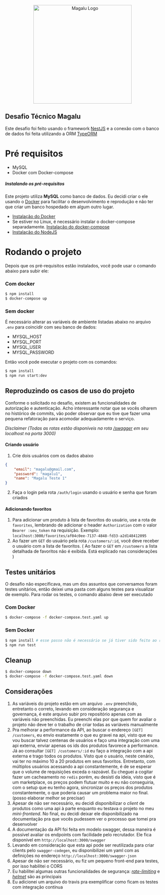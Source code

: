 <p align="center">
  <img src="https://www.magazineluiza.com.br/static/img/logo-magalu.svg" width="320" alt="Magalu Logo" />
</p>

## Desafio Técnico Magalu

Este desafio foi feito usando o framework [NestJS](https://nestjs.com/) e a conexão com o banco de dados 
foi feita utilizando a ORM [TypeORM](https://typeorm.io/#/)

# Pré requisitos
- MySQL
- Docker com Docker-compose

##### Instalando os pré-requisitos 
Este projeto utiliza **MySQL** como banco de dados. Eu decidi criar
o ele usando o [Docker](https://www.docker.com/) para facilitar o desenvolvimento e reprodução
e não ter que criar um banco hospedado em algum outro lugar.

- [Instalação do Docker](https://docs.docker.com/desktop/)
- Se estiver no Linux, é necessário instalar o docker-compose separadamente. [Instalação do docker-compose](https://docs.docker.com/compose/install/)
- [Instalação do NodeJS](https://nodejs.org/en/download/)

# Rodando o projeto
Depois que os pré-requisitos estão instalados, você pode usar o comando 
abaixo para subir ele:

### Com docker
```bash
$ npm install
$ docker-compose up 
```
### Sem  docker
É necessário alterar as variáveis de ambiente listadas abaixo no arquivo `.env` para
coincidir com seu banco de dados:

- MYSQL_HOST
- MYSQL_PORT
- MYSQL_USER
- MYSQL_PASSWORD

Então você pode executar o projeto com os comandos:

```bash
$ npm install 
$ npm run start:dev
```
## Reproduzindo os casos de uso do projeto
Conforme o solicitado no desafio, existem as funcionalidades de autorização e autenticação. 
Acho interessante notar que se vocês olharem no histórico de commits, vão poder observar que
eu tive que fazer uma pequena refatoração para acomodar
adequadamente o serviço. 

*Disclaimer (Todas as rotas estão disponíveis na 
rota [/swagger](http://localhost:3000/swagger) em seu localhost na porta 3000)*

#### Criando usuário
1. Crie dois usuários com os dados abaixo
```json
{
    "email": "magalu@gmail.com",
    "password": "magalu1",
    "name": "Magalu Teste 1"
}
```
2. Faça o login pela rota `/auth/login` usando o usuário e senha que foram criados

#### Adicionando favoritos
1. Para adicionar um produto à lista de favoritos do usuário, use a rota de `favorites`, 
   lembrando de adicionar o header
   `Authorization` com o valor `Bearer :seu_token` na requisição.
Exemplo: `localhost:3000/favorites/af04c0ee-7137-4848-fd33-a2d148412095`
2. Ao fazer um `GET` do usuário pela rota `/customers/:id`, você deve receber o usuário
com a lista de favoritos. ( Ao fazer o `GET` em `/customers` a lista detalhada de favoritos
   não é exibida. Está explicado nas considerações )

## Testes unitários

O desafio não especificava, mas um dos assuntos que conversamos foram testes unitários, então 
deixei uma pasta com alguns testes para visualizar de exemplo. Para rodar os testes, o comando abaixo 
deve ser executado

### Com Docker
```bash
$ docker-compose -f docker-compose.test.yaml up
```

### Sem Docker
```bash
$ npm install # esse passo não é necessário se já tiver sido feito ao rodar o projeto
$ npm run test
```

## Cleanup

```bash
$ docker-compose down
$ docker-compose -f docker-compose.test.yaml down
```

## Considerações
1. As variáveis do projeto estão em um arquivo `.env` preenchido, entretanto o correto, levando em consideração
segurança e governança, é este arquivo subir pro repositório apenas com as variáveis não preenchidas.
  Eu preenchi elas por que quem for avaliar o projeto não deve ter o trabalho 
   de criar todas as variáveis manualmente
2. Pra melhorar a performance da API, ao buscar o endereço `[GET] /customers`, eu envio
   exatamente o que eu gravei na api, visto que eu vou buscar talvez centenas de usuários e faço uma integração com uma 
   api externa, enviar apenas os ids dos produtos favorece a performance. Já ao consultar `[GET] /customers/:id` 
   eu faço a integração com a api externa e trago todos os produtos. Visto que o usuário, neste cenário, vai ter no máximo 10 a 20 produtos
   em seus favoritos. Entretanto, com múltiplos usuários acessando a api constantemente, é de se esperar que o volume de requisições exceda
   o razoável. Eu cheguei a cogitar fazer um cacheamento no `redis` porém, eu desisti da ideia, visto que
   é um marketplace, os preços podem flutuar muito e eu não conseguiria, com o setup que eu tenho agora, sincronizar os
   preços dos produtos constantemente, o que poderia causar um problema maior no final. (posso elaborar melhor 
   se precisar)
3. Apesar de não ser necessário, eu decidi disponibilizar o *client* de produtos como uma api à parte 
   enquanto eu testava o projeto no meu *mini-frontend*. No final, eu decidi deixar ele disponibilizado 
   na documentação pra que vocês pudessem ver o processo que tomei pra desenvolver
4. A documentação da API foi feita em modelo swagger, dessa maneira é possível avaliar os endpoints com facilidade
pelo recrutador. Ele fica disponível em `http://localhost:3000/swagger`
5. Levando em consideração que esta api pode ser reutilizada para criar clients pelo `swagger-codegen`, eu 
disponibilizei um yaml com as definições no endereço `http://localhost:3000/swagger-json`
6. Apesar de não ser necessário, eu fiz um pequeno front-end para testes, por isso habilitei o CORS
7. Eu habilitei algumas outras funcionalidades de segurança: [*rate-limiting*](https://www.npmjs.com/package/express-rate-limit) e [*helmet*](https://www.npmjs.com/package/helmet) são as principais
8. Eu adicionei um arquivo do travis pra exemplificar como ficam os testes com integração contínua
